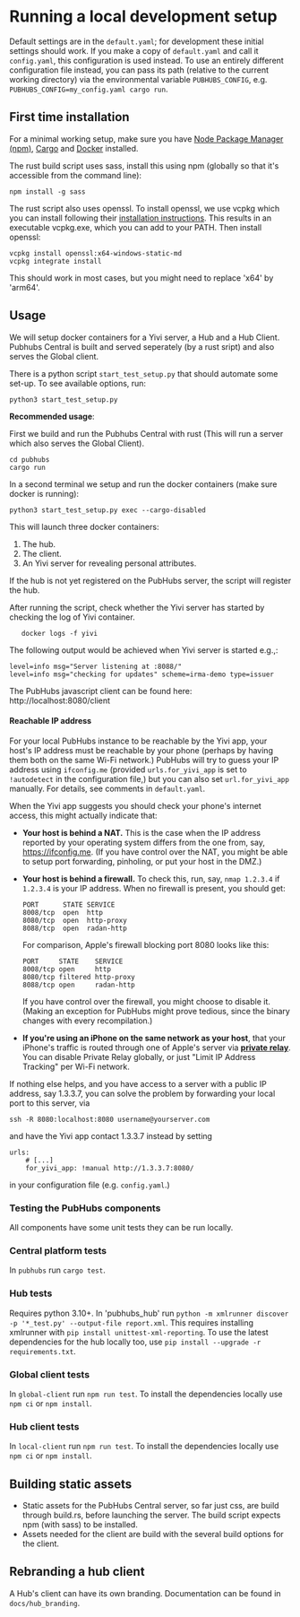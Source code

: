 # Running a local development setup

Default settings are in the `default.yaml`; for development these initial settings should work.  If you make a copy of `default.yaml` and call it `config.yaml`, this configuration is used instead.  To use an entirely different configuration file instead, you can pass its path (relative to the current working directory) via the environmental variable `PUBHUBS_CONFIG`, e.g. `PUBHUBS_CONFIG=my_config.yaml cargo run`.

## First time installation

For a minimal working setup, make sure you have [Node Package Manager (npm)](https://docs.npmjs.com/downloading-and-installing-node-js-and-npm), [Cargo](https://doc.rust-lang.org/cargo/getting-started/installation.html) and [Docker](https://www.docker.com/) installed.

The rust build script uses sass, install this using npm (globally so that it's accessible from the command line):
```shell
npm install -g sass
```
The rust script also uses openssl. To install openssl, we use vcpkg which you can install following their [installation instructions](https://vcpkg.io/en/getting-started). This results in an executable vcpkg.exe, which you can add to your PATH. Then install openssl:
```shell
vcpkg install openssl:x64-windows-static-md
vcpkg integrate install
```
This should work in most cases, but you might need to replace 'x64' by 'arm64'.

## Usage

We will setup docker containers for a Yivi server, a Hub and a Hub Client.
Pubhubs Central is built and served seperately (by a rust sript) and also serves the Global client.

There is a python script `start_test_setup.py` that should automate some set-up.
To see available options, run:
```
python3 start_test_setup.py
```

**Recommended usage**:

First we build and run the Pubhubs Central with rust (This will run a server which also serves the Global Client).
```shell
cd pubhubs
cargo run
```
In a second terminal we setup and run the docker containers (make sure docker is running):
```shell
python3 start_test_setup.py exec --cargo-disabled
```
This will launch three docker containers:
1. The hub.
2. The client.
3. An Yivi server for revealing personal attributes.

If the hub is not yet registered on the PubHubs server, the script will register the hub.

After running the script, check whether the Yivi server has started by checking the log of Yivi container.

```shell
   docker logs -f yivi
```

The following output would be achieved when Yivi server is started e.g.,:

```shell
level=info msg="Server listening at :8088/"
level=info msg="checking for updates" scheme=irma-demo type=issuer
```

The PubHubs javascript client can be found here: http://localhost:8080/client

#### Reachable IP address

For your local PubHubs instance to be reachable by the Yivi app, your host's IP address must be reachable by your phone (perhaps by having them both on the same Wi-Fi network.) PubHubs will try to guess your IP address using `ifconfig.me` (provided `urls.for_yivi_app` is set to `!autodetect` in the configuration file,) but you can also set `url.for_yivi_app` manually.  For details, see comments in `default.yaml`.

When the Yivi app suggests you should check your phone's internet access, this might actually indicate that:

- **Your host is behind a NAT.** This is the case when the IP address reported by your operating system differs from the one from, say, https://ifconfig.me. (If you have control over the NAT, you might be able to setup port forwarding, pinholing, or put your host in the DMZ.)
- **Your host is behind a firewall.** To check this, run, say, `nmap 1.2.3.4` if `1.2.3.4` is your IP address. When no firewall is present, you should get:

  ```
  PORT      STATE SERVICE
  8008/tcp  open  http
  8080/tcp  open  http-proxy
  8088/tcp  open  radan-http
  ```

  For comparison, Apple's firewall blocking port 8080 looks like this:

  ```
  PORT     STATE    SERVICE
  8008/tcp open     http
  8080/tcp filtered http-proxy
  8088/tcp open     radan-http
  ```

  If you have control over the firewall, you might choose to disable it. (Making an exception for PubHubs might prove tedious, since the binary changes with every recompilation.)

- **If you're using an iPhone on the same network as your host**, that your iPhone's traffic is routed through one of Apple's server via **[private relay](https://support.apple.com/en-us/HT212614)**. You can disable Private Relay globally, or just "Limit IP Address Tracking" per Wi-Fi network.

If nothing else helps, and you have access to a server with a public IP address, say 1.3.3.7, you can solve the problem by forwarding your local port to this server, via

```shell
ssh -R 8080:localhost:8080 username@yourserver.com
```

and have the Yivi app contact 1.3.3.7 instead by setting
```
urls:
    # [...]
    for_yivi_app: !manual http://1.3.3.7:8080/
```
in your configuration file (e.g. `config.yaml`.)

### Testing the PubHubs components

All components have some unit tests they can be run locally.

### Central platform tests

In `pubhubs` run `cargo test`.

### Hub tests

Requires python 3.10+.
In 'pubhubs_hub' run `python -m xmlrunner discover -p '*_test.py' --output-file report.xml`. This requires installing xmlrunner with `pip install unittest-xml-reporting`.
To use the latest dependencies for the hub locally too, use `pip install --upgrade -r requirements.txt`.

### Global client tests

In `global-client`  run `npm run test`. To install the dependencies locally use `npm ci` or `npm install`.

### Hub client tests

In `local-client`  run `npm run test`. To install the dependencies locally use `npm ci` or `npm install`.


## Building static assets

- Static assets for the PubHubs Central server, so far just css, are build through build.rs, before launching the server. The build script expects npm (with sass) to be installed.
- Assets needed for the client are build with the several build options for the client.

## Rebranding a hub client

A Hub's client can have its own branding. Documentation can be found in `docs/hub_branding`.

